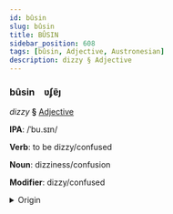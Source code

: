 ```yaml
---
id: bûsin
slug: bûsin
title: BÛSIN
sidebar_position: 608
tags: [bûsin, Adjective, Austronesian]
description: dizzy § Adjective
---
```


### bûsin&emsp;<span kind="abugida">ʋʄɐ̃ȷ</span>

*dizzy* **§** [Adjective](../../tags/Adjective)

**IPA**: /ˈbu.sɪn/

**Verb**: to be dizzy/confused

**Noun**: dizziness/confusion

**Modifier**: dizzy/confused

<details>
    <summary>Origin</summary>
    Indonesian pusing [ˈpusɪŋ]<br/>
    <em>Austronesian Language Family</em>
</details>
